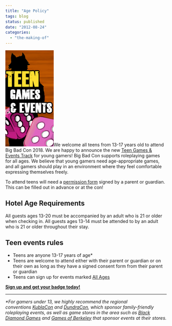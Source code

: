 ```yaml
---
title: "Age Policy"
tags: blog
status: published
date: "2012-08-24"
categories: 
  - "the-making-of"
---
```


![Teen Games & Events](/images/teen-games.gif)We welcome all teens from 13-17 years old to attend Big Bad Con 2018. We are happy to announce the new [Teen Games & Events Track](http://www.bigbadcon.com/events/categories/teens/) for young gamers! Big Bad Con supports roleplaying games for all ages. We believe that young gamers need age-appropriate games, and all gamers should play in an environment where they feel comfortable expressing themselves freely.

To attend teens will need a [permission form](https://www.bigbadcon.com/wp-content/uploads/2017/10/Teen-permission-form.pdf) signed by a parent or guardian. This can be filled out in advance or at the con!

## Hotel Age Requirements

All guests ages 13-20 must be accompanied by an adult who is 21 or older when checking in. All guests ages 13-14 must be attended to by an adult who is 21 or older throughout their stay.

## Teen events rules

- Teens are anyone 13-17 years of age\*
- Teens are welcome to attend either with their parent or guardian or on their own as long as they have a signed consent form from their parent or guardian
- Teens can sign up for events marked [All Ages](https://www.bigbadcon.com/events/categories/all-ages/)

**[Sign up and get your badge today!](http://www.bigbadcon.com/attend)**

* * *

_\*For gamers under 13, we highly recommend the regional conventions [KublaCon](http://www.kublacon.com/) and [DundraCon](http://www.dundracon.com/), which sponsor family-friendly roleplaying events, as well as game stores in the area such as [Black Diamond Games](https://blackdiamondgames.com/) and [Games of Berkeley](http://www.gamesofberkeley.com/) that sponsor events at their stores._
